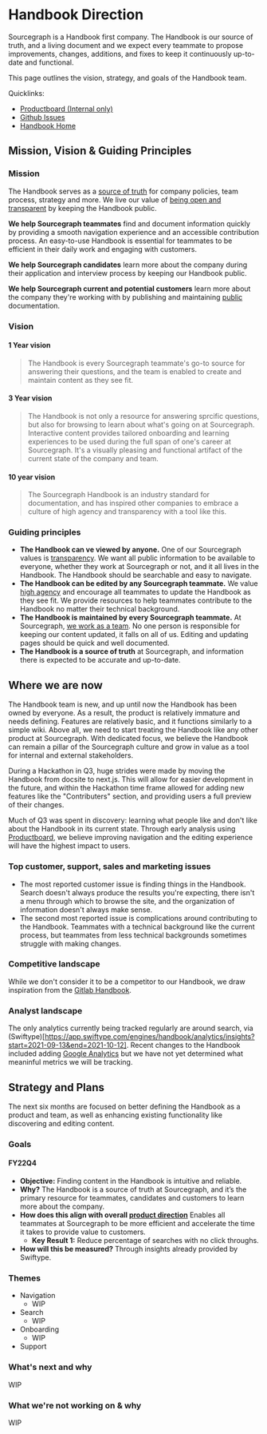 # Handbook Direction

Sourcegraph is a Handbook first company. The Handbook is our source of truth, and a living document and we expect every teammate to propose improvements, changes, additions, and fixes to keep it continuously up-to-date and functional.

This page outlines the vision, strategy, and goals of the Handbook team.

Quicklinks:

- [Productboard (Internal only)](https://sourcegraph.productboard.com/feature-board/3424445-handbook)
- [Github Issues](https://github.com/sourcegraph/handbook/issues)
- [Handbook Home](../../../index.md)

## Mission, Vision & Guiding Principles

### Mission

The Handbook serves as a [source of truth](../../communication/sources-of-truth.md) for company policies, team process, strategy and more. We live our value of [being open and transparent](../../company/values#open-and-transparent.md) by keeping the Handbook public.

**We help Sourcegraph teammates** find and document information quickly by providing a smooth navigation experience and an accessible contribution process. An easy-to-use Handbook is essential for teammates to be efficient in their daily work and engaging with customers.

**We help Sourcegraph candidates** learn more about the company during their application and interview process by keeping our Handbook public.

**We help Sourcegraph current and potential customers** learn more about the company they're working with by publishing and maintaining [public](../../company/values#open-and-transparent.md) documentation.

### Vision

#### 1 Year vision

> The Handbook is every Sourcegraph teammate's go-to source for answering their questions, and the team is enabled to create and maintain content as they see fit.

#### 3 Year vision

> The Handbook is not only a resource for answering sprcific questions, but also for browsing to learn about what's going on at Sourcegraph. Interactive content provides tailored onboarding and learning experiences to be used during the full span of one's career at Sourcegraph. It's a visually pleasing and functional artifact of the current state of the company and team.

#### 10 year vision

> The Sourcegraph Handbook is an industry standard for documentation, and has inspired other companies to embrace a culture of high agency and transparency with a tool like this.

### Guiding principles

- **The Handbook can ve viewed by anyone.** One of our Sourcegraph values is [transparency](../../company/values#open-and-transparent.md). We want all public information to be available to everyone, whether they work at Sourcegraph or not, and it all lives in the Handbook. The Handbook should be searchable and easy to navigate.
- **The Handbook can be edited by any Sourcegraph teammate.** We value [high agency](../../company/values/high-agency.md) and encourage all teammates to update the Handbook as they see fit. We provide resources to help teammates contribute to the Handbook no matter their technical background.
- **The Handbook is maintained by every Sourcegraph teammate.** At Sourcegraph, [we work as a team](../../company/values#work-as-a-team.md). No one person is responsible for keeping our content updated, it falls on all of us. Editing and updating pages should be quick and well documented.
- **The Handbook is a source of truth** at Sourcegraph, and information there is expected to be accurate and up-to-date.

## Where we are now

The Handbook team is new, and up until now the Handbook has been owned by everyone. As a result, the product is relatively immature and needs defining. Features are relatively basic, and it functions similarly to a simple wiki. Above all, we need to start treating the Handbook like any other product at Sourcegraph. With dedicated focus, we believe the Handbook can remain a pillar of the Sourcegraph culture and grow in value as a tool for internal and external stakeholders.

During a Hackathon in Q3, huge strides were made by moving the Handbook from docsite to next.js. This will allow for easier development in the future, and within the Hackathon time frame allowed for adding new features like the "Contributers" section, and providing users a full preview of their changes.

Much of Q3 was spent in discovery: learning what people like and don't like about the Handbook in its current state. Through early analysis using [Productboard](https://sourcegraph.productboard.com/feature-board/3424445-handbook), we believe improving navigation and the editing experience will have the highest impact to users.

### Top customer, support, sales and marketing issues

- The most reported customer issue is finding things in the Handbook. Search doesn't always produce the results you're expecting, there isn't a menu through which to browse the site, and the organization of information doesn't always make sense.
- The second most reported issue is complications around contributing to the Handbook. Teammates with a technical background like the current process, but teammates from less technical backgrounds sometimes struggle with making changes.

### Competitive landscape

While we don't consider it to be a competitor to our Handbook, we draw inspiration from the [Gitlab Handbook](https://about.gitlab.com/handbook/).

### Analyst landscape

The only analytics currently being tracked regularly are around search, via (Swiftype)[https://app.swiftype.com/engines/handbook/analytics/insights?start=2021-09-13&end=2021-10-12]. Recent changes to the Handbook included adding [Google Analytics](https://analytics.google.com/analytics/web/#/p288277472/reports/reportinghub?params=_u..nav%3Dmaui&collectionId=life-cycle) but we have not yet determined what meaninful metrics we will be tracking.

## Strategy and Plans

The next six months are focused on better defining the Handbook as a product and team, as well as enhancing existing functionality like discovering and editing content.

### Goals

#### FY22Q4

- **Objective:** Finding content in the Handbook is intuitive and reliable.
- **Why?** The Handbook is a source of truth at Sourcegraph, and it’s the primary resource for teammates, candidates and customers to learn more about the company.
- **How does this align with overall [product direction](../../index.md)** Enables all teammates at Sourcegraph to be more efficient and accelerate the time it takes to provide value to customers.
  - **Key Result 1:** Reduce percentage of searches with no click throughs.
- **How will this be measured?** Through insights already provided by Swiftype.

### Themes

- Navigation
  - WIP
- Search
  - WIP
- Onboarding
  - WIP
- Support

### What's next and why
WIP

### What we're not working on & why

WIP
